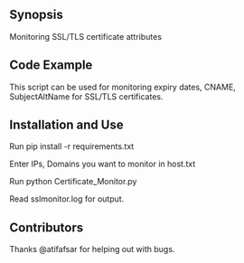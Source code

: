 ## Synopsis

Monitoring SSL/TLS certificate attributes 

## Code Example

This script can be used for monitoring expiry dates, CNAME, SubjectAltName for SSL/TLS certificates.

## Installation and Use

Run pip install -r requirements.txt

Enter IPs, Domains you want to monitor in host.txt

Run python Certificate_Monitor.py

Read sslmonitor.log for output. 


## Contributors

Thanks @atifafsar for helping out with bugs.
